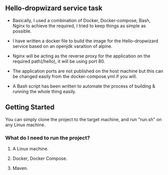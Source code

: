 ## Hello-dropwizard service task

- Basically, I used a combination of  Docker, Docker-compose, Bash, Nginx to achieve the required, I tried to keep things as simple as possible.

- I have written a docker file to build the image for the Hello-dropwizard service based on an openjdk varaition of alpine.

- Nginx will be acting as the reverse proxy for the application on the required path(/hello), it will be using port 80.

- The application ports are not published on the host machine but this can be changed easily from the docker-compose.yml if you will.

- A Bash script has been written to automate the process of building & running the whole thing easily.


## Getting Started

You can simply clone the project to the target machine, and run "run.sh" on any Linux machine.


### What do I need to run the project?

1. A Linux machine.

2. Docker, Docker Compose.

3. Maven.

